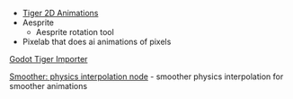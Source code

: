 + [Tiger 2D Animations](https://github.com/agersant/tiger)
+ Aesprite
	+ Aesprite rotation tool
+ Pixelab that does ai animations of pixels

[Godot Tiger Importer](https://github.com/XettRN/godot-tiger-importer)

[Smoother: physics interpolation node](https://godotengine.org/asset-library/asset/1585) - smoother physics interpolation for smoother animations


